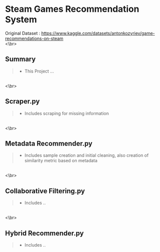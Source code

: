 # Steam Games Recommendation System
Original Dataset : https://www.kaggle.com/datasets/antonkozyriev/game-recommendations-on-steam 
<br><\br>

## Summary
> - This Project ...

<br><\br>
## Scraper.py
> - Includes scraping for missing information

<br><\br>
## Metadata Recommender.py
> - Includes sample creation and initial cleaning, also creation of similarity metric based on metadata

<br><\br>
## Collaborative Filtering.py
> - Includes ..


<br><\br>
## Hybrid Recommender.py
> - Includes ..
